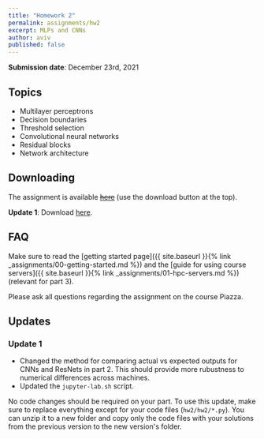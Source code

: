 ```yaml
---
title: "Homework 2"
permalink: assignments/hw2
excerpt: MLPs and CNNs
author: aviv
published: false
---
```


**Submission date**: December 23rd, 2021

## Topics

- Multilayer perceptrons
- Decision boundaries
- Threshold selection
- Convolutional neural networks
- Residual blocks
- Network architecture

## Downloading

The assignment is available
~~[here](https://technionmail-my.sharepoint.com/:u:/g/personal/avivr_campus_technion_ac_il/EUTO8jIM19hKnWpnpB35wl4BlOuKMphkWMavtplrbTi5Pw?e=V76oeJ)~~
(use the download button at the top).

**Update 1**: Download
[here](https://technionmail-my.sharepoint.com/:u:/g/personal/avivr_campus_technion_ac_il/EdpEb4um_mxImMdDuQjRZHIBXT0UGHbjEqc19MNTY5hxxg).


## FAQ

Make sure to read the [getting started page]({{ site.baseurl }}{% link _assignments/00-getting-started.md %})
and the [guide for using course servers]({{ site.baseurl }}{% link _assignments/01-hpc-servers.md %}) (relevant for part 3).

Please ask all questions regarding the assignment on the course Piazza.

## Updates

### Update 1

- Changed the method for comparing actual vs expected outputs for CNNs and
  ResNets in part 2. This should provide more rubustness to numerical
  differences across machines.
- Updated the `jupyter-lab.sh` script.

No code changes should be required on your part.
To use this update, make sure to replace everything except for your code files
(`hw2/hw2/*.py`). You can unzip it to a new folder and copy only the code files with
your solutions from the previous version to the new version's folder.


